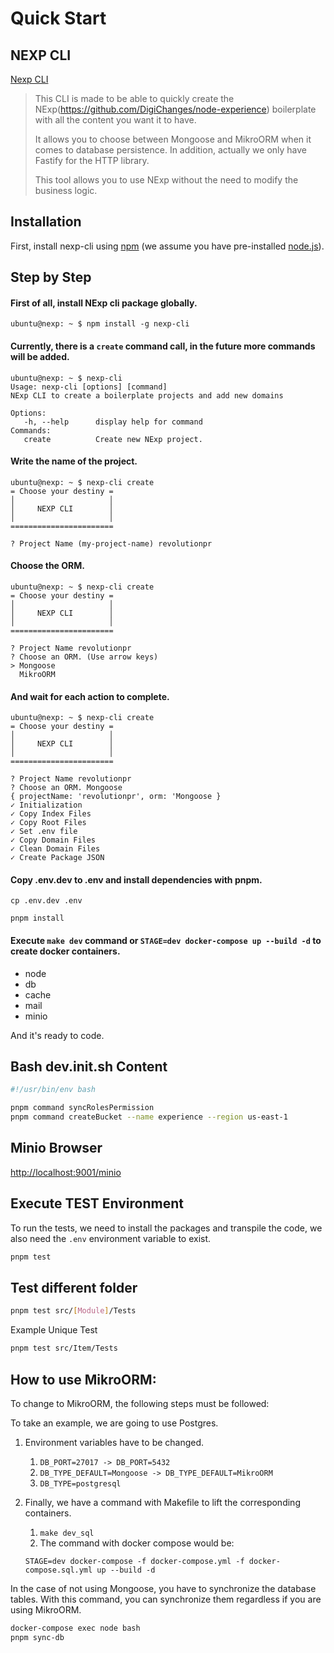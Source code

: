 # Quick Start

## NEXP CLI

[Nexp CLI](https://github.com/DigiChanges/nexp-cli)

> This CLI is made to be able to quickly create the NExp(https://github.com/DigiChanges/node-experience) boilerplate with all the content you want it to have.
> 
> It allows you to choose between Mongoose and MikroORM when it comes to database persistence. In addition, actually we only have Fastify for the HTTP library.
> 
> This tool allows you to use NExp without the need to modify the business logic.

## Installation

First, install nexp-cli using [npm](https://www.npmjs.com/) (we assume you have pre-installed [node.js](https://nodejs.org/)).

## Step by Step
#### First of all, install NExp cli package globally.

```
ubuntu@nexp: ~ $ npm install -g nexp-cli
```

#### Currently, there is a `create` command call, in the future more commands will be added.

```
ubuntu@nexp: ~ $ nexp-cli
Usage: nexp-cli [options] [command]
NExp CLI to create a boilerplate projects and add new domains

Options:
   -h, --help      display help for command
Commands:
   create          Create new NExp project.
```

#### Write the name of the project.

```
ubuntu@nexp: ~ $ nexp-cli create
= Choose your destiny =
│                     │  
│     NEXP CLI        │
│                     │ 
=======================

? Project Name (my-project-name) revolutionpr
```

#### Choose the ORM.

```
ubuntu@nexp: ~ $ nexp-cli create
= Choose your destiny =
│                     │  
│     NEXP CLI        │
│                     │ 
=======================

? Project Name revolutionpr
? Choose an ORM. (Use arrow keys)
> Mongoose
  MikroORM
```

#### And wait for each action to complete.

```
ubuntu@nexp: ~ $ nexp-cli create
= Choose your destiny =
│                     │  
│     NEXP CLI        │
│                     │ 
=======================

? Project Name revolutionpr
? Choose an ORM. Mongoose
{ projectName: 'revolutionpr', orm: 'Mongoose }
✓ Initialization
✓ Copy Index Files
✓ Copy Root Files
✓ Set .env file
✓ Copy Domain Files
✓ Clean Domain Files
✓ Create Package JSON
```

#### Copy .env.dev to .env and install dependencies with pnpm.

```
cp .env.dev .env
```
```
pnpm install
```

#### Execute `make dev` command or `STAGE=dev docker-compose up --build -d` to create docker containers.

* node
* db
* cache
* mail
* minio

And it's ready to code.

## Bash dev.init.sh Content
```bash
#!/usr/bin/env bash

pnpm command syncRolesPermission
pnpm command createBucket --name experience --region us-east-1
```

## Minio Browser

[http://localhost:9001/minio](http://localhost:9001/minio)


## Execute TEST Environment

To run the tests, we need to install the packages and transpile the code, we also need the `.env` environment variable to exist.

```bash
pnpm test
```

## Test different folder

```bash
pnpm test src/[Module]/Tests
```

Example Unique Test

```bash
pnpm test src/Item/Tests
```

## How to use MikroORM:

To change to MikroORM, the following steps must be followed:
     
To take an example, we are going to use Postgres.
     
1. Environment variables have to be changed.
   1. `DB_PORT=27017 -> DB_PORT=5432`
   2. `DB_TYPE_DEFAULT=Mongoose -> DB_TYPE_DEFAULT=MikroORM`
   3. `DB_TYPE=postgresql`

2. Finally, we have a command with Makefile to lift the corresponding containers.
   1. `make dev_sql`
   2. The command with docker compose would be:
            
    `STAGE=dev docker-compose -f docker-compose.yml -f docker-compose.sql.yml up --build -d`

In the case of not using Mongoose, you have to synchronize the database tables.
With this command, you can synchronize them regardless if you are using MikroORM.

```bash
docker-compose exec node bash
pnpm sync-db
```
